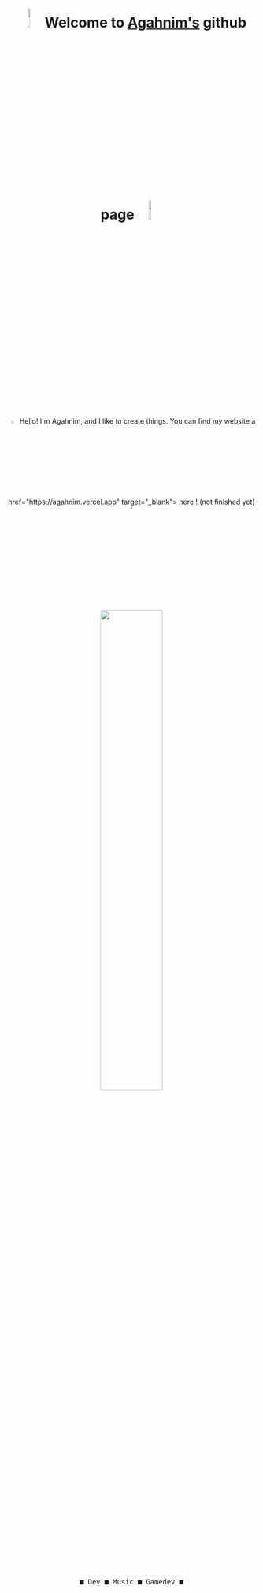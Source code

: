 <h1 align="center"> <img src="https://media3.giphy.com/media/v1.Y2lkPTc5MGI3NjExa2k0M2hxcWhvdDFxeGQwZTB2ZWtzb3oxbnIwdDUxcW90bjUyNndsciZlcD12MV9pbnRlcm5hbF9naWZfYnlfaWQmY3Q9cw/MF1xH0ZxDJSuUbPGit/giphy.gif" width="10%"> Welcome to <a href="https://agahnim.vercel.app" target="_blank">Agahnim's</a> github page <img src="https://media3.giphy.com/media/v1.Y2lkPTc5MGI3NjExa2k0M2hxcWhvdDFxeGQwZTB2ZWtzb3oxbnIwdDUxcW90bjUyNndsciZlcD12MV9pbnRlcm5hbF9naWZfYnlfaWQmY3Q9cw/MF1xH0ZxDJSuUbPGit/giphy.gif" width="10%"> </h1>

<br>
<p align="center">
<img src="https://media.discordapp.net/attachments/744597420096094282/1359812061554806916/output-onlinegiftools.gif?ex=67f8d72b&is=67f785ab&hm=541a0b7b141a76b5d7da6831a6bebcac39f8008d1bbefc0ab82e7a9ecc3debea&=&width=625&height=429" width="4%">
Hello! I'm Agahnim, and I like to create things. You can find my website a href="https://agahnim.vercel.app" target="_blank"> here</a> ! (not finished yet)
<img src="https://media.giphy.com/media/v1.Y2lkPTc5MGI3NjExcHphOGFsa2ZreWR5ZHJicmZrbTBjNHl2cnFzMWs4ZXRzenRkNmFybSZlcD12MV9zdGlja2Vyc19zZWFyY2gmY3Q9cw/WUlplcMpOCEmTGBtBW/giphy.gif" width="4%">

</p>
<h1> </h1>
<br>

<div float="left" align="center">
    <img src="https://media1.giphy.com/media/v1.Y2lkPTc5MGI3NjExMHRocmwzcGw0cTg2cDBsN2oyYTNiOWtrNTdzaHZ0NWQ1ZjQyZW03bSZlcD12MV9pbnRlcm5hbF9naWZfYnlfaWQmY3Q9cw/YN1HKGyGskKFfA7CFS/giphy.gif" width="50%"/>
  <div>
     <kbd>
       <br>
       &nbsp; &nbsp;  &nbsp; &nbsp; ■ Dev ■ Music ■ Gamedev ■  &nbsp; &nbsp;  &nbsp; &nbsp;
       <br> <br>
     </kbd>
  <div>
    <br>
</div>
